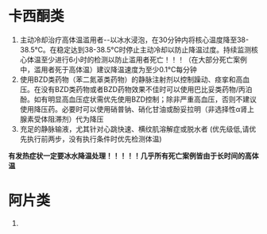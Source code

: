 # 卡西酮类
1. 主动冷却治疗高体温滥用者--以冰水浸泡，在30分钟内将核心温度降至38-38.5°C。在稳定达到38-38.5°C时停止主动冷却以防止降温过度。持续监测核心体温至少进行6小时的检测以防止滥用者死亡！！！（在大部分死亡案例中，滥用者死于高体温）建议降温速度为至少0.1°C每分钟
2. 使用BZD类药物（苯二氮䓬类药物）的静脉注射剂以控制躁动、痉挛和高血压。在没有BZD类药物或者BZD药物效果不佳时可以使用巴比妥类药物/丙泊酚。如有明显高血压症状需优先使用BZD控制；除非严重高血压，否则不建议使用降压药。必要时可以使用硝普钠、硝化甘油或酚妥拉明（非选择性α肾上腺素受体阻滞剂）代为降压
3. 充足的静脉输液，尤其针对心跳快速、横纹肌溶解症或脱水者 (优先级低,请优先执行前两步，没有执行条件时优先检测体温)

**有发热症状一定要冰水降温处理！！！！！几乎所有死亡案例皆由于长时间的高体温**

# 阿片类
1. 
